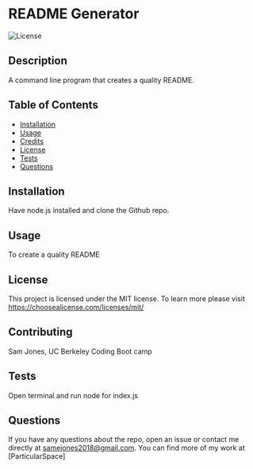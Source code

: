 # README Generator

  ![License](https://img.shields.io/badge/license-MIT-blue.svg)

  ## Description

  A command line program that creates a quality README.

  ## Table of Contents

  - [Installation](#installation)
  - [Usage](#usage)
  - [Credits](#credits)
  - [License](#license)
  - [Tests](#tests)
  - [Questions](#questions)

  ## Installation

  Have node.js installed and clone the Github repo.

  ## Usage

  To create a quality README

  ## License

 This project is licensed under the MIT license. To learn more please visit https://choosealicense.com/licenses/mit/

  ## Contributing

  Sam Jones, UC Berkeley Coding Boot camp

  ## Tests

  Open terminal and run node for index.js

  ## Questions

  If you have any questions about the repo, open an issue or contact me directly at samejones2018@gmail.com. You can find more of my work at [ParticularSpace]




